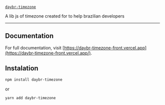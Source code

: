 
<p align="center">

  <a href="#" target="_blank">

    daybr-timezone

  </a>

</p>


<p align="center">

  A lib js of timezone created for to help brazilian developers

</p>


------

## Documentation

For full documentation, visit [https://daybr-timezone-front.vercel.app](https://daybr-timezone-front.vercel.app/).

## Instalation


```bash
npm install daybr-timezone
```


or


```bash
yarn add daybr-timezone
```